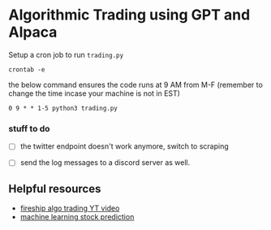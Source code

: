 # Algorithmic Trading using GPT and Alpaca

Setup a cron job to run ```trading.py```
```
crontab -e
```
the below command ensures the code runs at 9 AM from M-F (remember to change the time incase your machine is not in EST)
```
0 9 * * 1-5 python3 trading.py
```

### stuff to do

- [ ] the twitter endpoint doesn't work anymore, switch to scraping
- [ ] send the log messages to a discord server as well.


## Helpful resources
- [fireship algo trading YT video](https://www.youtube.com/watch?v=BrcugNqRwUs)
- [machine learning stock prediction](https://www.youtube.com/watch?v=1O_BenficgE) 





